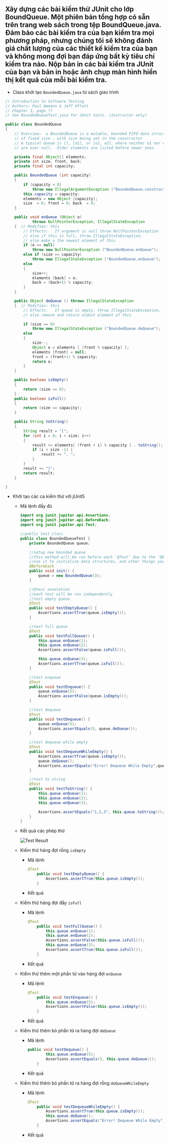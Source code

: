 ## Xây dựng các bài kiểm thử JUnit cho lớp BoundQueue. Một phiên bản tổng hợp có sẵn trên trang web sách trong tệp BoundQueue.java. Đảm bảo các bài kiểm tra của bạn kiểm tra mọi phương pháp, nhưng chúng tôi sẽ không đánh giá chất lượng của các thiết kế kiểm tra của bạn và không mong đợi bạn đáp ứng bất kỳ tiêu chí kiểm tra nào. Nộp bản in các bài kiểm tra JUnit của bạn và bản in hoặc ảnh chụp màn hình hiển thị kết quả của mỗi bài kiểm tra.

+ Class khởi tạo `BoundedQueue.java` từ sách giáo trình
```java
// Introduction to Software Testing
// Authors: Paul Ammann & Jeff Offutt
// Chapter 3, page ??
// See BoundedQueueTest.java for JUnit tests. (Instructor only)

public class BoundedQueue
{
    // Overview:  a BoundedQueue is a mutable, bounded FIFO data structure
    // of fixed size , with size being set in the constructor
    // A typical Queue is [], [o1], or [o1, o2], where neither o1 nor o2
    // are ever null.  Older elements are listed before newer ones.

    private final Object[] elements;
    private int size, front, back;
    private final int capacity;

    public BoundedQueue (int capacity)
    {
        if (capacity < 0)
            throw new IllegalArgumentException ("BoundedQueue.constructor");
        this.capacity = capacity;
        elements = new Object [capacity];
        size  = 0; front = 0; back  = 0;
    }

    public void enQueue (Object o)
            throws NullPointerException, IllegalStateException
    {  // Modifies: this
        // Effects:   If argument is null throw NullPointerException
        // else if this is full, throw IllegalStateException,
        // else make o the newest element of this
        if (o == null)
            throw new NullPointerException ("BoundedQueue.enQueue");
        else if (size == capacity)
            throw new IllegalStateException ("BoundedQueue.enQueue");
        else
        {
            size++;
            elements [back] = o;
            back = (back+1) % capacity;
        }
    }

    public Object deQueue () throws IllegalStateException
    {  // Modifies: this
        // Effects:   If queue is empty, throw IllegalStateException,
        // else remove and return oldest element of this

        if (size == 0)
            throw new IllegalStateException ("BoundedQueue.deQueue");
        else
        {
            size--;
            Object o = elements [ (front % capacity) ];
            elements [front] = null;
            front = (front+1) % capacity;
            return o;
        }
    }

    public boolean isEmpty()
    {
        return (size == 0);
    }
    public boolean isFull()
    {
        return (size == capacity);
    }

    public String toString()
    {
        String result = "[";
        for (int i = 0; i < size; i++)
        {
            result += elements[ (front + i) % capacity ] . toString();
            if (i < size -1) {
                result += ", ";
            }
        }
        result += "]";
        return result;
    }

}
``` 

+ Khởi tạo các ca kiểm thử với jUnit5
  + Mã lệnh đầy đủ
    ```java
    import org.junit.jupiter.api.Assertions;
    import org.junit.jupiter.api.BeforeEach;
    import org.junit.jupiter.api.Test;
    
    //public test class
    public class BoundedQueueTest {
        private BoundedQueue queue;
    
        //setup new bounded queue
        //this method will be run before each '@Test' due to the '@Before' annotation.
        //use it to initialize data structures, and other things you need to do before each test
        @BeforeEach
        public void init() {
            queue = new BoundedQueue(3);
        }
    
        //@test annotation
        //each test will be run independently
        //test empty queue
        @Test
        public void testEmptyQueue() {
            Assertions.assertTrue(queue.isEmpty());
        }
    
        //test full queue
        @Test
        public void testFullQueue() {
            this.queue.enQueue(1);
            this.queue.enQueue(2);
            Assertions.assertFalse(queue.isFull());
    
            this.queue.enQueue(3);
            Assertions.assertTrue(queue.isFull());
        }
    
        //test enqueue
        @Test
        public void testEnqueue() {
            queue.enQueue(5);
            Assertions.assertFalse(queue.isEmpty());
        }
    
        //test dequeue
        @Test
        public void testDequeue() {
            queue.enQueue(5);
            Assertions.assertEquals(5, queue.deQueue());
        }
    
        //test dequeue while empty
        @Test
        public void testDequeueWhileEmpty() {
            Assertions.assertTrue(queue.isEmpty());
            queue.deQueue();
            Assertions.assertEquals("Error! Dequeue While Empty",queue.toString());
        }
    
        //test to string
        @Test
        public void testToString() {
            this.queue.enQueue(1);
            this.queue.enQueue(2);
            this.queue.enQueue(3);
    
            Assertions.assertEquals("1,2,3", this.queue.toString());
        }
    }

    ```
  + Kết quả các phép thử
  
    ![Test Result](/images/logo.png)
    
   + Kiểm thử hàng đợi rỗng `isEmpty`
     + Mã lệnh
       ```java
       @Test
           public void testEmptyQueue() {
               Assertions.assertTrue(this.queue.isEmpty());
           }
       ```
     + Kết quả
     
   + Kiểm thử hàng đợi đầy `isFull`
        + Mã lệnh
          ```java
          @Test
              public void testFullQueue() {
                  this.queue.enQueue(1);
                  this.queue.enQueue(2);
                  Assertions.assertFalse(this.queue.isFull());
                  this.queue.enQueue(3);
                  Assertions.assertTrue(this.queue.isFull());
              }
          ```
        + Kết quả
        
   + Kiểm thử thêm một phần tử vào hàng đợi `enQueue`
        + Mã lệnh
          ```java
          @Test
              public void testEnqueue() {
                  this.queue.enQueue(5);
                  Assertions.assertFalse(this.queue.isEmpty());
              }
          ```
        + Kết quả
        
   + Kiểm thử thêm bỏ phần tử ra hàng đợi `deQueue`
        + Mã lệnh
          ```java
          public void testDequeue() {
                  this.queue.enQueue(5);
                  Assertions.assertEquals(5, this.queue.deQueue());
              }
          ```
        + Kết quả
   + Kiểm thử thêm bỏ phần tử ra hàng đợi rỗng `deQueueWhileEmpty`
        + Mã lệnh
          ```java
          @Test
              public void testDequeueWhileEmpty() {
                  Assertions.assertTrue(this.queue.isEmpty());
                  this.queue.deQueue();
                  Assertions.assertEquals("Error! Dequeue While Empty", this.queue.toString());
              }
          ```
        + Kết quả     
